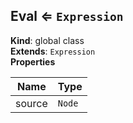<a name="Eval"></a>

## Eval ⇐ <code>Expression</code>
**Kind**: global class  
**Extends**: <code>Expression</code>  
**Properties**

| Name | Type |
| --- | --- |
| source | <code>Node</code> | 

